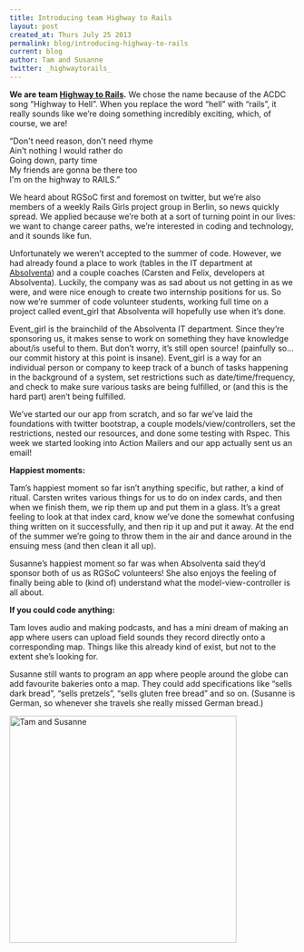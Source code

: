 ```yaml
---
title: Introducing team Highway to Rails
layout: post
created_at: Thurs July 25 2013
permalink: blog/introducing-highway-to-rails
current: blog
author: Tam and Susanne
twitter: _highwaytorails_
---
```


**We are team [Highway to Rails](http://teams.railsgirlssummerofcode.org/teams/14).** We chose the name because of the ACDC song “Highway to Hell”. When you replace the word “hell” with “rails”, it really sounds like we’re doing something incredibly exciting, which, of course, we are!

“Don't need reason, don't need rhyme<br>
Ain't nothing I would rather do<br>
Going down, party time<br>
My friends are gonna be there too<br>
I'm on the highway to RAILS.”

We heard about RGSoC first and foremost on twitter, but we’re also members of a weekly Rails Girls project group in Berlin, so news quickly spread. We applied because we’re both at a sort of turning point in our lives: we want to change career paths, we’re interested in coding and technology, and it sounds like fun. 

Unfortunately we weren’t accepted to the summer of code. However, we had already found a place to work (tables in the IT department at [Absolventa](http://www.absolventa.de/)) and a couple coaches (Carsten and Felix, developers at Absolventa). Luckily, the company was as sad about us not getting in as we were, and were nice enough to create two internship positions for us. So now we’re summer of code volunteer students, working full time on a project called event_girl that Absolventa will hopefully use when it’s done.

Event_girl is the brainchild of the Absolventa IT department. Since they’re sponsoring us, it makes sense to work on something they have knowledge about/is useful to them. But don’t worry, it’s still open source! (painfully so... our commit history at this point is insane). Event_girl is a way for an individual person or company to keep track of a bunch of tasks happening in the background of a system, set restrictions such as date/time/frequency, and check to make sure various tasks are being fulfilled, or (and this is the hard part) aren’t being fulfilled.

We’ve started our our app from scratch, and so far we’ve laid the foundations with twitter bootstrap, a couple models/view/controllers, set the restrictions, nested our resources, and done some testing with Rspec. This week we started looking into Action Mailers and our app actually sent us an email!

**Happiest moments:**

Tam’s happiest moment so far isn’t anything specific, but rather, a kind of ritual. Carsten writes various things for us to do on index cards, and then when we finish them, we rip them up and put them in a glass. It’s a great feeling to look at that index card, know we’ve done the somewhat confusing thing written on it successfully, and then rip it up and put it away. At the end of the summer we’re going to throw them in the air and dance around in the ensuing mess (and then clean it all up).

Susanne’s happiest moment so far was when Absolventa said they’d sponsor both of us as RGSoC volunteers! She also enjoys the feeling of finally being able to (kind of) understand what the model-view-controller is all about.

**If you could code anything:**

Tam loves audio and making podcasts, and has a mini dream of making an app where users can upload field sounds they record directly onto a corresponding map. Things like this already kind of exist, but not to the extent she’s looking for.

Susanne still wants to program an app where people around the globe can add favourite bakeries onto a map. They could add specifications like “sells dark bread”, “sells pretzels”, “sells gluten free bread” and so on. (Susanne is German, so whenever she travels she really missed German bread.)

<img src="https://f.cloud.github.com/assets/4237285/855647/b3b3bbc8-f52b-11e2-892b-2cad134523e7.jpg" alt="Tam and Susanne" width= "400">
